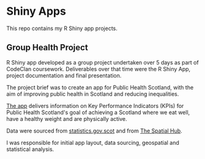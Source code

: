# Shiny Apps

This repo contains my R Shiny app projects.

## Group Health Project

R Shiny app developed as a group project undertaken over 5 days as part of CodeClan coursework. Deliverables over that time were the R Shiny App, project documentation and final presentation.

The project brief was to create an app for Public Health Scotland, with the aim of improving public health in Scotland and reducing inequalities.

[The app](/group_health_project) delivers information on Key Performance Indicators (KPIs) for Public Health Scotland's goal of achieving a Scotland where we eat well, have a healthy weight and are physically active.

Data were sourced from [statistics.gov.scot](https://statistics.gov.scot/home) and from [The Spatial Hub](https://data.spatialhub.scot/dataset/local_authority_boundaries-is).

I was responsible for initial app layout, data sourcing, geospatial and statistical analysis.

